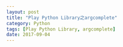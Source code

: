 ```yaml
---
layout: post
title: "Play Python Library之argcomplete"
category: Python
tags: [Play Python Library, argcomplete]
date: 2017-09-04
---
```


